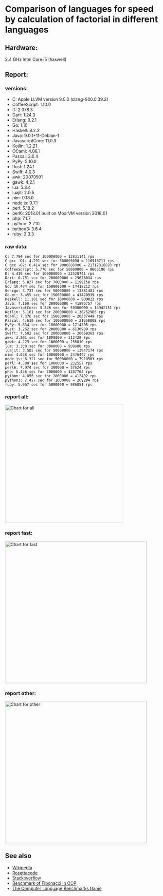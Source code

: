 Comparison of languages for speed by calculation of factorial in different languages
====================================================================================

Hardware:
---------
2.4 GHz Intel Core i5 (haswell)

Report:
-------
### versions:

  * C: Apple LLVM version 9.0.0 (clang-900.0.39.2)
  * CoffeeScript: 1.10.0
  * D: 2.078.3
  * Dart: 1.24.3
  * Erlang: 9.2.1
  * Go: 1.10
  * Haskell: 8.2.2
  * Java: 9.0.1+11-Debian-1
  * JavascriptCore: 11.0.3
  * Kotlin: 1.2.21
  * OCaml: 4.06.1
  * Pascal: 3.0.4
  * PyPy: 5.10.0
  * Rust: 1.24.1
  * Swift: 4.0.3
  * awk: 20070501
  * gawk: 4.2.1
  * lua: 5.3.4
  * luajit: 2.0.5
  * nim: 0.18.0
  * node.js: 9.7.1
  * perl: 5.18.2
  * perl6: 2018.01 built on MoarVM version 2018.01
  * php: 7.1.7
  * python: 2.7.10
  * python3: 3.6.4
  * ruby: 2.3.3


### raw data:

    C: 7.794 sec for 100000000 = 12831141 rps
    C gcc -O1: 4.291 sec for 500000000 = 116518711 rps
    C gcc -O2: 0.414 sec for 9000000000 = 21717318693 rps
    CoffeeScript: 5.770 sec for 50000000 = 8665196 rps
    D: 4.439 sec for 100000000 = 22528741 rps
    Dart: 6.751 sec for 200000000 = 29626034 rps
    Erlang: 5.837 sec for 7000000 = 1199158 rps
    Go: 10.404 sec for 150000000 = 14418212 rps
    Go-cgo: 3.737 sec for 50000000 = 13381481 rps
    Go-mt: 3.455 sec for 150000000 = 43420939 rps
    Haskell: 11.101 sec for 10000000 = 900822 rps
    Java: 7.160 sec for 300000000 = 41896757 rps
    JavascriptCore: 3.346 sec for 50000000 = 14942131 rps
    Kotlin: 5.161 sec for 200000000 = 38752965 rps
    OCaml: 7.376 sec for 150000000 = 20337449 rps
    Pascal: 4.619 sec for 100000000 = 21650808 rps
    PyPy: 5.834 sec for 10000000 = 1714205 rps
    Rust: 3.262 sec for 20000000 = 6130989 rps
    Swift: 7.502 sec for 200000000 = 26658363 rps
    awk: 3.201 sec for 1000000 = 312420 rps
    gawk: 4.223 sec for 1000000 = 236810 rps
    lua: 3.330 sec for 3000000 = 900888 rps
    luajit: 3.585 sec for 50000000 = 13947174 rps
    nim: 4.038 sec for 10000000 = 2476447 rps
    node.js: 6.321 sec for 50000000 = 7910503 rps
    perl: 4.300 sec for 1000000 = 232557 rps
    perl6: 7.974 sec for 300000 = 37624 rps
    php: 5.436 sec for 7000000 = 1287764 rps
    python: 4.850 sec for 2000000 = 412402 rps
    python3: 7.427 sec for 2000000 = 269284 rps
    ruby: 5.067 sec for 5000000 = 986851 rps


### report all:

<img alt="Chart for all" width="388" src="https://chart.googleapis.com/chart?cht=bhs&chs=582x515&chd=t%3A116518710%2C43420938%2C41896757%2C38752965%2C29626034%2C26658363%2C22528740%2C21650807%2C20337449%2C14942130%2C14418211%2C13947173%2C13381480%2C12831141%2C8665196%2C7910503%2C6130988%2C2476447%2C1714204%2C1287764%2C1199158%2C986851%2C900888%2C900822%2C412402%2C312420%2C269284%2C236810%2C232556&chco=4d89f9&chbh=12&chds=0,116518710.819273&chxt=x,y,r&chxl=1%3A%7Cperl%7Cgawk%7Cpython3%7Cawk%7Cpython%7CHaskell%7Clua%7Cruby%7CErlang%7Cphp%7CPyPy%7Cnim%7CRust%7Cnode.js%7CCoffeeScript%7CC%7CGo-cgo%7Cluajit%7CGo%7CJavascriptCore%7COCaml%7CPascal%7CD%7CSwift%7CDart%7CKotlin%7CJava%7CGo-mt%7CC%20gcc%20-O1%7C2%3A%7C232556%20rps%7C236810%20rps%7C269284%20rps%7C312420%20rps%7C412402%20rps%7C900822%20rps%7C900888%20rps%7C986851%20rps%7C1199158%20rps%7C1287764%20rps%7C1714204%20rps%7C2476447%20rps%7C6130988%20rps%7C7910503%20rps%7C8665196%20rps%7C12831141%20rps%7C13381480%20rps%7C13947173%20rps%7C14418211%20rps%7C14942130%20rps%7C20337449%20rps%7C21650807%20rps%7C22528740%20rps%7C26658363%20rps%7C29626034%20rps%7C38752965%20rps%7C41896757%20rps%7C43420938%20rps%7C116518710%20rps%7C0%3A%7C0%20%25%7C10%20%25%7C20%20%25%7C30%20%25%7C40%20%25%7C50%20%25%7C60%20%25%7C70%20%25%7C80%20%25%7C90%20%25%7C100%20%25">

### report fast:

<img alt="Chart for fast" width="466" src="https://chart.googleapis.com/chart?cht=bhs&chs=700x328&chd=t%3A116518710%2C43420938%2C41896757%2C38752965%2C29626034%2C26658363%2C22528740%2C21650807%2C20337449%2C14942130%2C14418211%2C13947173%2C13381480%2C12831141%2C8665196%2C7910503%2C6130988%2C2476447&chco=4d89f9&chbh=12&chds=0,116518710.819273&chxt=x,y,r&chxl=1%3A%7Cnim%7CRust%7Cnode.js%7CCoffeeScript%7CC%7CGo-cgo%7Cluajit%7CGo%7CJavascriptCore%7COCaml%7CPascal%7CD%7CSwift%7CDart%7CKotlin%7CJava%7CGo-mt%7CC%20gcc%20-O1%7C2%3A%7C2476447%20rps%7C6130988%20rps%7C7910503%20rps%7C8665196%20rps%7C12831141%20rps%7C13381480%20rps%7C13947173%20rps%7C14418211%20rps%7C14942130%20rps%7C20337449%20rps%7C21650807%20rps%7C22528740%20rps%7C26658363%20rps%7C29626034%20rps%7C38752965%20rps%7C41896757%20rps%7C43420938%20rps%7C116518710%20rps%7C0%3A%7C0%20%25%7C10%20%25%7C20%20%25%7C30%20%25%7C40%20%25%7C50%20%25%7C60%20%25%7C70%20%25%7C80%20%25%7C90%20%25%7C100%20%25">

### report other:

<img alt="Chart for other" width="466" src="https://chart.googleapis.com/chart?cht=bhs&chs=700x209&chd=t%3A1714204%2C1287764%2C1199158%2C986851%2C900888%2C900822%2C412402%2C312420%2C269284%2C236810%2C232556&chco=4d89f9&chbh=12&chds=0,1714204.61771411&chxt=x,y,r&chxl=1%3A%7Cperl%7Cgawk%7Cpython3%7Cawk%7Cpython%7CHaskell%7Clua%7Cruby%7CErlang%7Cphp%7CPyPy%7C2%3A%7C232556%20rps%7C236810%20rps%7C269284%20rps%7C312420%20rps%7C412402%20rps%7C900822%20rps%7C900888%20rps%7C986851%20rps%7C1199158%20rps%7C1287764%20rps%7C1714204%20rps%7C0%3A%7C0%20%25%7C10%20%25%7C20%20%25%7C30%20%25%7C40%20%25%7C50%20%25%7C60%20%25%7C70%20%25%7C80%20%25%7C90%20%25%7C100%20%25">



See also
--------

  * [Wikipedia](http://en.wikipedia.org/wiki/Factorial)
  * [Rosettacode](http://rosettacode.org/wiki/Factorial)
  * [Stackoverflow](http://stackoverflow.com/questions/23930/factorial-algorithms-in-different-languages)
  * [Benchmark of Fibonacci in OOP](https://github.com/Balancer/benchmarks-fib-obj)
  * [The Computer Language Benchmarks Game](http://benchmarksgame.alioth.debian.org)
